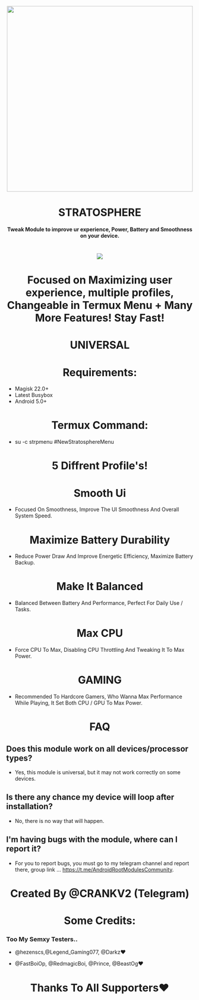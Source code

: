  

 <p align="center"><a href="https://t.me/AndroidRootModulesCommunity"><img src="https://i.imgur.com/VFCcq63.png" width="500"></a></p>  
 <h1 align="center"><b> STRATOSPHERE </b></h1> 
 <h4 align="center">Tweak Module to improve ur experience, Power, Battery and Smoothness on your device.</h4>

 <h1 align="center"><b><a href="https://t.me/AndroidRootModulesCommunity"><img src="https://img.shields.io/badge/Join-Telegram%20Channel-red.svg?logo=Telegram"></a></b></h1>

<h1 align="center"><b>Focused on Maximizing user experience, multiple profiles, Changeable in Termux Menu + Many More Features! Stay Fast!</b></h1>

 <h1 align="center"><b> UNIVERSAL </b></h1> 

## <h1 align="center"><b>Requirements:</b></h1>
- Magisk 22.0+
- Latest Busybox
- Android 5.0+

## <h1 align="center"><b>Termux Command:</b></h1>
- su -c strpmenu #NewStratosphereMenu


# <h1 align="center"><b>5 Diffrent Profile's!</b></h1>
### <h1 align="center"><b>Smooth Ui</b></h1>
- Focused On Smoothness, Improve The UI Smoothness And Overall System Speed.

### <h1 align="center"><b>Maximize Battery Durability </b></h1>
- Reduce Power Draw And Improve Energetic Efficiency, Maximize Battery Backup.

### <h1 align="center"><b>Make It Balanced </b></h1>
- Balanced Between Battery And Performance, Perfect For Daily Use / Tasks.

### <h1 align="center"><b>Max CPU</b></h1>
- Force CPU To Max, Disabling CPU Throttling And Tweaking It To Max Power.

### <h1 align="center"><b>GAMING</b></h1>
- Recommended To Hardcore Gamers, Who Wanna Max Performance While Playing, It Set Both CPU / GPU To Max Power.


# <h1 align="center"><b>FAQ</b></h1>

## Does this module work on all devices/processor types? 
- Yes, this module is universal, but it may not work correctly on some devices.


## Is there any chance my device will loop after installation? 
- No, there is no way that will happen.


## I'm having bugs with the module, where can I report it? 
- For you to report bugs, you must go to my telegram channel and report there, group link ... https://t.me/AndroidRootModulesCommunity.



<h1 align="center"><b>Created By @CRANKV2 (Telegram)</b></h1>

## <h1 align="center"><b>Some Credits:</b></h1>

### Too My Semxy Testers.. 
- @hezenscs,@Legend_Gaming077, @Darkz❤

- @FastBoiOp, @RedmagicBoi, @Prince, @BeastOg❤

## <h1 align="center"><b>Thanks To All Supporters❤️</b></h1>

